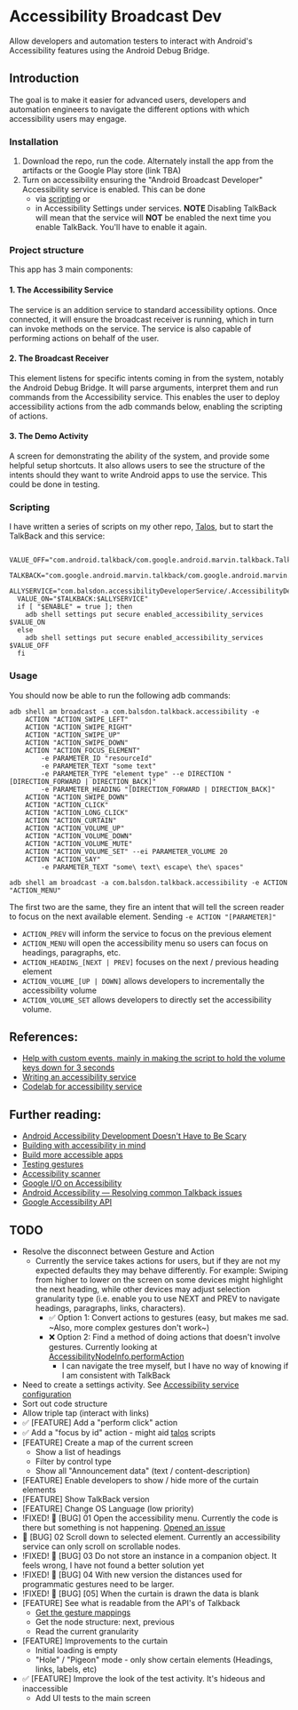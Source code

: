 # Accessibility Broadcast Dev

Allow developers and automation testers to interact with Android's Accessibility features using the Android Debug Bridge.

## Introduction

The goal is to make it easier for advanced users, developers and automation engineers to navigate the different options with which accessibility users may engage.

### Installation

1. Download the repo, run the code. Alternately install the app from the artifacts or the Google Play store (link TBA)
2. Turn on accessibility ensuring the "Android Broadcast Developer" Accessibility service is enabled. This can be done
   - via [scripting][15] or
   - in Accessibility Settings under services. **NOTE** Disabling TalkBack will mean that the service will **NOT** be enabled the next time you enable TalkBack. You'll have to enable it again.

### Project structure

This app has 3 main components:

#### 1. The Accessibility Service

The service is an addition service to standard accessibility options. Once connected, it will ensure the broadcast receiver is running, which in turn can invoke methods on the service. The service is also capable of performing actions on behalf of the user.

#### 2. The Broadcast Receiver

This element listens for specific intents coming in from the system, notably the Android Debug Bridge. It will parse arguments, interpret them and run commands from the Accessibility service. This enables the user to deploy accessibility actions from the adb commands below, enabling the scripting of actions.

#### 3. The Demo Activity

A screen for demonstrating the ability of the system, and provide some helpful setup shortcuts. It also allows users to see the structure of the intents should they want to write Android apps to use the service. This could be done in testing.

### Scripting

I have written a series of scripts on my other repo, [Talos][4], but to start the TalkBack and this service:

```
  VALUE_OFF="com.android.talkback/com.google.android.marvin.talkback.TalkBackService"
  TALKBACK="com.google.android.marvin.talkback/com.google.android.marvin.talkback.TalkBackService"
  ALLYSERVICE="com.balsdon.accessibilityDeveloperService/.AccessibilityDeveloperService"
  VALUE_ON="$TALKBACK:$ALLYSERVICE"
  if [ "$ENABLE" = true ]; then
    adb shell settings put secure enabled_accessibility_services $VALUE_ON
  else
    adb shell settings put secure enabled_accessibility_services $VALUE_OFF
  fi
```

### Usage

You should now be able to run the following adb commands:
```
adb shell am broadcast -a com.balsdon.talkback.accessibility -e
    ACTION "ACTION_SWIPE_LEFT"
    ACTION "ACTION_SWIPE_RIGHT"
    ACTION "ACTION_SWIPE_UP"
    ACTION "ACTION_SWIPE_DOWN"
    ACTION "ACTION_FOCUS_ELEMENT"
        -e PARAMETER_ID "resourceId"
        -e PARAMETER_TEXT "some text"
        -e PARAMETER_TYPE "element type" --e DIRECTION "[DIRECTION_FORWARD | DIRECTION_BACK]"
        -e PARAMETER_HEADING "[DIRECTION_FORWARD | DIRECTION_BACK]"
    ACTION "ACTION_SWIPE_DOWN"
    ACTION "ACTION_CLICK"
    ACTION "ACTION_LONG_CLICK"
    ACTION "ACTION_CURTAIN"
    ACTION "ACTION_VOLUME_UP"
    ACTION "ACTION_VOLUME_DOWN"
    ACTION "ACTION_VOLUME_MUTE"
    ACTION "ACTION_VOLUME_SET" --ei PARAMETER_VOLUME 20
    ACTION "ACTION_SAY"
        -e PARAMETER_TEXT "some\ text\ escape\ the\ spaces"

adb shell am broadcast -a com.balsdon.talkback.accessibility -e ACTION "ACTION_MENU"
```

The first two are the same, they fire an intent that will tell the screen reader to focus on the next available element. Sending `-e ACTION "[PARAMETER]"`
  - `ACTION_PREV` will inform the service to focus on the previous element
  - `ACTION_MENU` will open the accessibility menu so users can focus on headings, paragraphs, etc.
  - `ACTION_HEADING_[NEXT | PREV]` focuses on the next / previous heading element
  - `ACTION_VOLUME_[UP | DOWN]` allows developers to incrementally the accessibility volume
  - `ACTION_VOLUME_SET` allows developers to directly set the accessibility volume.

## References:
 - [Help with custom events, mainly in making the script to hold the volume keys down for 3 seconds][1]
 - [Writing an accessibility service][2]
 - [Codelab for accessibility service][3]

## Further reading:

 - [Android Accessibility Development Doesn't Have to Be Scary][10]
 - [Building with accessibility in mind][11]
 - [Build more accessible apps][12]
 - [Testing gestures][6]
 - [Accessibility scanner][7]
 - [Google I/O on Accessibility][8]
 - [Android Accessibility — Resolving common Talkback issues][9]
 - [Google Accessibility API][17]

## TODO

 - Resolve the disconnect between Gesture and Action
     - Currently the service takes actions for users, but if they are not my expected defaults they may behave differently. For example: Swiping from higher to lower on the screen on some devices might highlight the next heading, while other devices may adjust selection granularity type (i.e. enable you to use NEXT and PREV to navigate headings, paragraphs, links, characters).
        - :white_check_mark: Option 1: Convert actions to gestures (easy, but makes me sad. ~Also, more complex gestures don't work~)
        - :x: Option 2: Find a method of doing actions that doesn't involve gestures. Currently looking at [AccessibilityNodeInfo.performAction][13]
           - I can navigate the tree myself, but I have no way of knowing if I am consistent with TalkBack
 - Need to create a settings activity. See [Accessibility service configuration][16]
 - Sort out code structure
 - Allow triple tap (interact with links)
 - :white_check_mark: [FEATURE] Add a "perform click" action
 - :white_check_mark: Add a "focus by id" action - might aid [talos][4] scripts
 - [FEATURE] Create a map of the current screen
     - Show a list of headings
     - Filter by control type
     - Show all "Announcement data" (text / content-description) 
 - [FEATURE] Enable developers to show / hide more of the curtain elements
 - [FEATURE] Show TalkBack version
 - [FEATURE] Change OS Language (low priority)
 - !FIXED! :bug: [BUG] 01 Open the accessibility menu. Currently the code is there but something is not happening. [Opened an issue][14]
 - :bug: [BUG] 02 Scroll down to selected element. Currently an accessibility service can only scroll on scrollable nodes. 
 - !FIXED! :bug: [BUG] 03 Do not store an instance in a companion object. It feels wrong, I have not found a better solution yet
 - !FIXED! :bug: [BUG] 04 With new version the distances used for programmatic gestures need to be larger.
 - !FIXED! :bug: [BUG] [05] When the curtain is drawn the data is blank
 - [FEATURE] See what is readable from the API's of Talkback
   - [Get the gesture mappings][18]
   - Get the node structure: next, previous
   - Read the current granularity
 - [FEATURE] Improvements to the curtain
   - Initial loading is empty
   - "Hole" / "Pigeon" mode - only show certain elements (Headings, links, labels, etc)
 - :white_check_mark: [FEATURE] Improve the look of the test activity. It's hideous and inaccessible
   - Add UI tests to the main screen

[1]: https://stackoverflow.com/questions/37460463/how-to-send-key-down-and-key-up-events-separately-on-android-using-adb
[2]: https://developer.android.com/guide/topics/ui/accessibility/service
[3]: https://codelabs.developers.google.com/codelabs/developing-android-a11y-service
[4]: https://github.com/qbalsdon/talos/blob/main/scripts/talkback
[5]: https://www.onlinehexeditor.com/
[6]: https://developer.android.com/guide/topics/ui/accessibility/testing#test-gestures
[7]: https://support.google.com/accessibility/android/answer/6376570
[8]: https://www.youtube.com/results?search_query=Whats+new+in+accessibility+google+io
[9]: https://medium.com/microsoft-mobile-engineering/android-accessibility-resolving-common-talkback-issues-3c45076bcdf6
[10]: https://wire.engineering/engineering/accessibility/android/2020/07/10/android-accessibility-development-doesnt-have-to-be-scary.html
[11]: https://www.android.com/accessibility/
[12]: https://developer.android.com/guide/topics/ui/accessibility
[13]: https://developer.android.com/reference/android/view/accessibility/AccessibilityNodeInfo#performAction(int,%20android.os.Bundle)
[14]: https://issuetracker.google.com/u/2/issues/185631661
[15]: https://github.com/qbalsdon/accessibility_broadcast_dev#scripting
[16]: https://developer.android.com/guide/topics/ui/accessibility/service#service-config
[17]: https://developer.android.com/reference/android/view/accessibility/package-summary.html
[18]: https://github.com/google/talkback/blob/6c0b475b7f52469e309e51bfcc13de58f18176ff/utils/src/main/java/com/google/android/accessibility/utils/AccessibilityServiceCompatUtils.java#L143